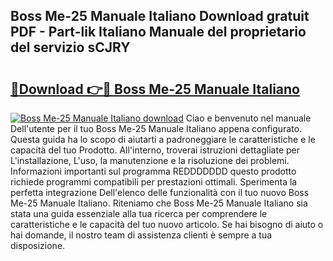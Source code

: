 ## Boss Me-25 Manuale Italiano Download gratuit PDF - Part-lik Italiano Manuale del proprietario del servizio sCJRY

# <h2><a href="http://dfaqu0.blite.top/?on=Boss+Me-25+Manuale+Italiano">🔗Download 👉🔴 Boss Me-25 Manuale Italiano</a></h2>

[![Boss Me-25 Manuale Italiano download](https://i.imgur.com/lujVjoI.png)](http://dfaqu0.blite.top/?on=Boss+Me-25+Manuale+Italiano)
Ciao e benvenuto nel manuale Dell'utente per il tuo Boss Me-25 Manuale Italiano appena configurato. Questa guida ha lo scopo di aiutarti a padroneggiare le caratteristiche e le capacità del tuo Prodotto. All'interno, troverai istruzioni dettagliate per L'installazione, L'uso, la manutenzione e la risoluzione dei problemi. Informazioni importanti sul programma REDDDDDDD questo prodotto richiede programmi compatibili per prestazioni ottimali. Sperimenta la perfetta integrazione Dell'elenco delle funzionalità con il tuo nuovo Boss Me-25 Manuale Italiano. Riteniamo che Boss Me-25 Manuale Italiano sia stata una guida essenziale alla tua ricerca per comprendere le caratteristiche e le capacità del tuo nuovo articolo. Se hai bisogno di aiuto o hai domande, il nostro team di assistenza clienti è sempre a tua disposizione.
